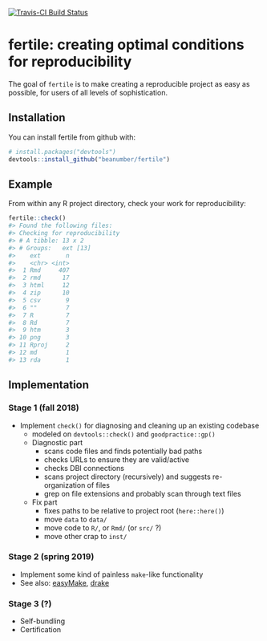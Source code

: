 
<!-- README.md is generated from README.Rmd. Please edit that file -->
[![Travis-CI Build Status](https://travis-ci.org/beanumber/fertile.svg?branch=master)](https://travis-ci.org/beanumber/fertile)

fertile: creating optimal conditions for reproducibility
========================================================

The goal of `fertile` is to make creating a reproducible project as easy as possible, for users of all levels of sophistication.

Installation
------------

You can install fertile from github with:

``` r
# install.packages("devtools")
devtools::install_github("beanumber/fertile")
```

Example
-------

From within any R project directory, check your work for reproducibility:

``` r
fertile::check()
#> Found the following files:
#> Checking for reproducibility
#> # A tibble: 13 x 2
#> # Groups:   ext [13]
#>    ext       n
#>    <chr> <int>
#>  1 Rmd     407
#>  2 rmd      17
#>  3 html     12
#>  4 zip      10
#>  5 csv       9
#>  6 ""        7
#>  7 R         7
#>  8 Rd        7
#>  9 htm       3
#> 10 png       3
#> 11 Rproj     2
#> 12 md        1
#> 13 rda       1
```

Implementation
--------------

### Stage 1 (fall 2018)

-   Implement `check()` for diagnosing and cleaning up an existing codebase
    -   modeled on `devtools::check()` and `goodpractice::gp()`
    -   Diagnostic part
        -   scans code files and finds potentially bad paths
        -   checks URLs to ensure they are valid/active
        -   checks DBI connections
        -   scans project directory (recursively) and suggests re-organization of files
        -   grep on file extensions and probably scan through text files
    -   Fix part
        -   fixes paths to be relative to project root (`here::here()`)
        -   move `data` to `data/`
        -   move code to `R/`, or `Rmd/` (or `src/` ?)
        -   move other crap to `inst/`

### Stage 2 (spring 2019)

-   Implement some kind of painless `make`-like functionality
-   See also: [easyMake](https://github.com/GShotwell/easyMake), [drake](https://github.com/RobotLocomotion/drake)

### Stage 3 (?)

-   Self-bundling
-   Certification
